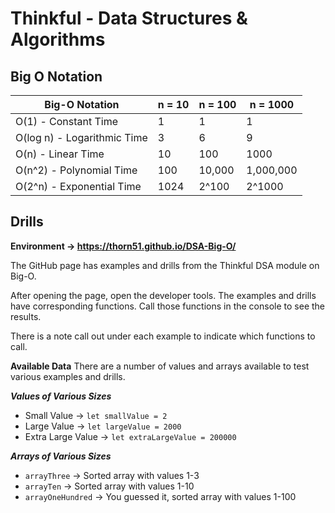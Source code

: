 # Thinkful - Data Structures & Algorithms

## Big O Notation

| Big-O Notation              | n = 10 | n = 100 | n = 1000  |
| --------------------------- | ------ | ------- | --------- |
| O(1) - Constant Time        | 1      | 1       | 1         |
| O(log n) - Logarithmic Time | 3      | 6       | 9         |
| O(n) - Linear Time          | 10     | 100     | 1000      |
| O(n^2) - Polynomial Time    | 100    | 10,000  | 1,000,000 |
| O(2^n) - Exponential Time   | 1024   | 2^100   | 2^1000    |

## Drills

**Environment -> https://thorn51.github.io/DSA-Big-O/**

The GitHub page has examples and drills from the Thinkful DSA module on Big-O.

After opening the page, open the developer tools. The examples and drills have corresponding functions. Call those functions in the console to see the results.

There is a note call out under each example to indicate which functions to call.

**Available Data**
There are a number of values and arrays available to test various examples and drills.

_**Values of Various Sizes**_

- Small Value -> `let smallValue = 2`
- Large Value -> `let largeValue = 2000`
- Extra Large Value -> `let extraLargeValue = 200000`

_**Arrays of Various Sizes**_

- `arrayThree` -> Sorted array with values 1-3
- `arrayTen` -> Sorted array with values 1-10
- `arrayOneHundred` -> You guessed it, sorted array with values 1-100
